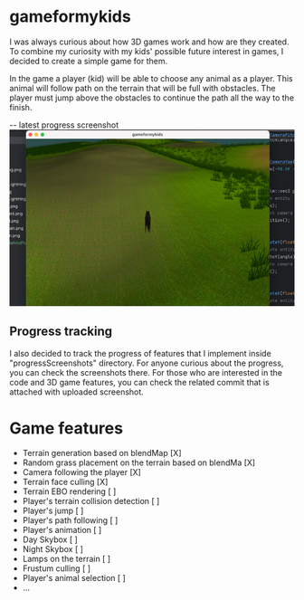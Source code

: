 # gameformykids

I was always curious about how 3D games work and how are they created. To combine my curiosity with my kids' possible 
future interest in games, I decided to create a simple game for them.

In the game a player (kid) will be able to choose any animal as a player. This animal will follow
path on the terrain that will be full with obstacles. The player must jump above the obstacles to continue the path 
all the way to the finish.

-- latest progress screenshot
![14cameraFullyFollowsPlayer2.png](progressScreenshots/14cameraFullyFollowsPlayer2.png)

## Progress tracking 

I also decided to track the progress of features that I implement inside "progressScreenshots" directory. For anyone 
curious about the progress, you can check the screenshots there. For those who are interested in the code and 3D game
features, you can check the related commit that is attached with uploaded screenshot.

# Game features

- Terrain generation based on blendMap [X]
- Random grass placement on the terrain based on blendMa [X]
- Camera following the player [X]
- Terrain face culling [X]
- Terrain EBO rendering [ ]
- Player's terrain collision detection [ ]
- Player's jump [ ]
- Player's path following [ ]
- Player's animation [ ]
- Day Skybox [ ] 
- Night Skybox [ ]
- Lamps on the terrain [ ]
- Frustum culling [ ]
- Player's animal selection [ ]
- ...


